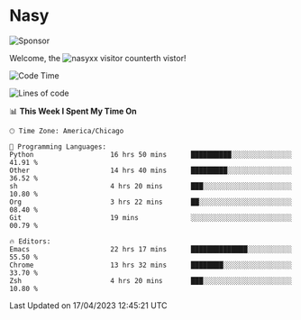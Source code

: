 # Nasy

<!--
<p align="center">
<img height="200" src="https://github-readme-stats.vercel.app/api?username=nasyxx&count_private=true&show_icons=true&theme=dracula&include_all_commits=true"/>
<img height="200" src="https://github-readme-stats.vercel.app/api/top-langs/?username=nasyxx&theme=dracula&hide=html,jupyter+notebook&count_private=true&show_icons=true"/>
</p>

  
----------------
-->

![Sponsor](https://img.shields.io/static/v1.svg?label=Sponsor&message=%E2%9D%A4&logo=GitHub&style=flat&color=pink)
 
Welcome, the ![nasyxx visitor counter](https://count.getloli.com/get/@nasyxx?theme=rule34)th vistor!
 
<!--START_SECTION:waka-->
![Code Time](http://img.shields.io/badge/Code%20Time-3%2C413%20hrs%2023%20mins-blue)

![Lines of code](https://img.shields.io/badge/From%20Hello%20World%20I%27ve%20Written-6.2%20million%20lines%20of%20code-blue)

📊 **This Week I Spent My Time On** 

```text
🕑︎ Time Zone: America/Chicago

💬 Programming Languages: 
Python                   16 hrs 50 mins      ██████████░░░░░░░░░░░░░░░   41.91 % 
Other                    14 hrs 40 mins      █████████░░░░░░░░░░░░░░░░   36.52 % 
sh                       4 hrs 20 mins       ███░░░░░░░░░░░░░░░░░░░░░░   10.80 % 
Org                      3 hrs 22 mins       ██░░░░░░░░░░░░░░░░░░░░░░░   08.40 % 
Git                      19 mins             ░░░░░░░░░░░░░░░░░░░░░░░░░   00.79 % 

🔥 Editors: 
Emacs                    22 hrs 17 mins      ██████████████░░░░░░░░░░░   55.50 % 
Chrome                   13 hrs 32 mins      ████████░░░░░░░░░░░░░░░░░   33.70 % 
Zsh                      4 hrs 20 mins       ███░░░░░░░░░░░░░░░░░░░░░░   10.80 % 
```


 Last Updated on 17/04/2023 12:45:21 UTC
<!--END_SECTION:waka-->

<!-- ![visitors](https://visitor-badge.laobi.icu/badge?page_id=nasyxx.nasyxx) -->
